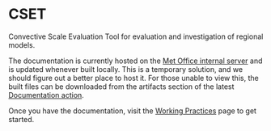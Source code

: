 # CSET

Convective Scale Evaluation Tool for evaluation and investigation of regional
models.

The documentation is currently hosted on the [Met Office internal
server](https://www-nwp/~jfrost/2022/CSET/docs/) and is updated whenever built
locally. This is a temporary solution, and we should figure out a better place
to host it. For those unable to view this, the built files can be downloaded
from the artifacts section of the latest [Documentation
action](https://github.com/MetOffice/CSET/actions).

Once you have the documentation, visit the [Working
Practices](https://www-nwp/~jfrost/2022/CSET/docs/working-practices/) page to
get started.
